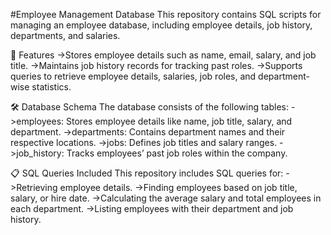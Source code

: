 #Employee Management Database
This repository contains SQL scripts for managing an employee database, including employee details, job history, departments, and salaries.

📌 Features
->Stores employee details such as name, email, salary, and job title.
->Maintains job history records for tracking past roles.
->Supports queries to retrieve employee details, salaries, job roles, and department-wise statistics.

🛠️ Database Schema
The database consists of the following tables:
->employees: Stores employee details like name, job title, salary, and department.
->departments: Contains department names and their respective locations.
->jobs: Defines job titles and salary ranges.
->job_history: Tracks employees’ past job roles within the company.

📋 SQL Queries Included
This repository includes SQL queries for:
->Retrieving employee details.
->Finding employees based on job title, salary, or hire date.
->Calculating the average salary and total employees in each department.
->Listing employees with their department and job history.
